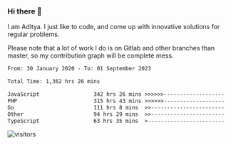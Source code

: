 ### Hi there 👋

I am Aditya. I just like to code, and come up with innovative solutions for regular problems.

Please note that a lot of work I do is on Gitlab and other branches than master, so my contribution graph will be complete mess.

<!--START_SECTION:waka-->

```txt
From: 30 January 2020 - To: 01 September 2023

Total Time: 1,362 hrs 26 mins

JavaScript                 342 hrs 26 mins >>>>>>-------------------   25.13 %
PHP                        315 hrs 43 mins >>>>>>-------------------   23.17 %
Go                         111 hrs 8 mins  >>-----------------------   08.16 %
Other                      94 hrs 29 mins  >>-----------------------   06.94 %
TypeScript                 63 hrs 35 mins  >------------------------   04.67 %
```

<!--END_SECTION:waka-->

![visitors](https://visitor-badge.glitch.me/badge?page_id=BrainBuzzer.visitor-badge&left_color=green&right_color=red)
